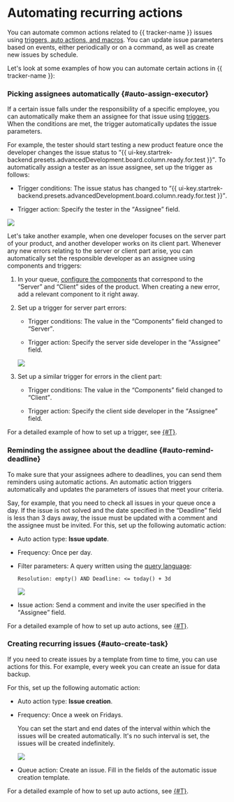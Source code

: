 # Automating recurring actions

You can automate common actions related to {{ tracker-name }} issues using [triggers, auto actions, and macros](automation.md). You can update issue parameters based on events, either periodically or on a command, as well as create new issues by schedule.

Let's look at some examples of how you can automate certain actions in {{ tracker-name }}:

### Picking assignees automatically {#auto-assign-executor}

If a certain issue falls under the responsibility of a specific employee, you can automatically make them an assignee for that issue using [triggers](user/trigger.md). When the conditions are met, the trigger automatically updates the issue parameters.

For example, the tester should start testing a new product feature once the developer changes the issue status to <q>{{ ui-key.startrek-backend.presets.advancedDevelopment.board.column.ready.for.test }}</q>. To automatically assign a tester as an issue assignee, set up the trigger as follows:

- Trigger conditions: The issue status has changed to <q>{{ ui-key.startrek-backend.presets.advancedDevelopment.board.column.ready.for.test }}</q>.

- Trigger action: Specify the tester in the <q>Assignee</q> field.

![](../_assets/tracker/trigger-example-status.png)

Let's take another example, when one developer focuses on the server part of your product, and another developer works on its client part.  Whenever any new errors relating to the server or client part arise, you can automatically set the responsible developer as an assignee using components and triggers:

1. In your queue, [configure the components](manager/components.md) that correspond to the <q>Server</q> and <q>Client</q> sides of the product. When creating a new error, add a relevant component to it right away.

1. Set up a trigger for server part errors:

   - Trigger conditions: The value in the <q>Components</q> field changed to <q>Server</q>.

   - Trigger action: Specify the server side developer in the <q>Assignee</q> field.

   ![](../_assets/tracker/dev-process-trigger-component.png)

1. Set up a similar trigger for errors in the client part:

   - Trigger conditions: The value in the <q>Components</q> field changed to <q>Client</q>.

   - Trigger action: Specify the client side developer in the <q>Assignee</q> field.

For a detailed example of how to set up a trigger, see [{#T}](manager/trigger-examples.md#assign_ticket).

### Reminding the assignee about the deadline {#auto-remind-deadline}

To make sure that your assignees adhere to deadlines, you can send them reminders using automatic actions. An automatic action triggers automatically and updates the parameters of issues that meet your criteria.

Say, for example, that you need to check all issues in your queue once a day. If the issue is not solved and the date specified in the <q>Deadline</q> field is less than 3 days away, the issue must be updated with a comment and the assignee must be invited. For this, set up the following automatic action:

- Auto action type: **Issue update**.

- Frequency: Once per day.

- Filter parameters: A query written using the [query language](user/query-filter.md):

   ```
   Resolution: empty() AND Deadline: <= today() + 3d
   ```

   ![](../_assets/tracker/autoaction-example-condition.png)

- Issue action: Send a comment and invite the user specified in the <q>Assignee</q> field.

For a detailed example of how to set up auto actions, see [{#T}](user/create-autoaction.md#autoaction_example).

### Creating recurring issues {#auto-create-task}

If you need to create issues by a template from time to time, you can use actions for this. For example, every week you can create an issue for data backup.

For this, set up the following automatic action:

- Auto action type: **Issue creation**.

- Frequency: Once a week on Fridays.

   You can set the start and end dates of the interval within which the issues will be created automatically. It's no such interval is set, the issues will be created indefinitely.

   ![](../_assets/tracker/dev-process-autoaction-schedule.png)

- Queue action: Create an issue. Fill in the fields of the automatic issue creation template.

For a detailed example of how to set up auto actions, see [{#T}](user/create-autoaction.md#autoaction_example).